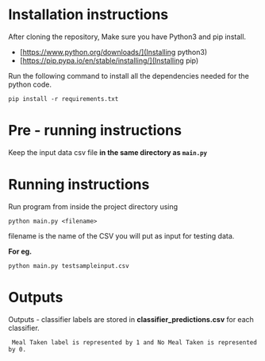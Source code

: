   

# Installation instructions

After cloning the repository, Make sure you have Python3 and pip install.

- [https://www.python.org/downloads/](Installing python3)
- [https://pip.pypa.io/en/stable/installing/](Installing pip)

Run the following command to install all the dependencies needed for the python code.

  
    pip install -r requirements.txt


# Pre - running instructions

Keep the input data csv file **in the same directory as `main.py`**
  
# Running instructions
  
Run program from inside the project directory using 

    python main.py <filename>

filename is the name of the CSV you will put as input for testing data.

**For eg.**

    python main.py testsampleinput.csv

  # Outputs


 Outputs - classifier labels are stored in **classifier_predictions.csv** for each classifier.
 
	 Meal Taken label is represented by 1 and No Meal Taken is represented by 0.


<br/>
